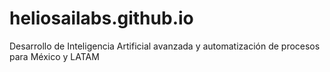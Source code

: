 # heliosailabs.github.io
Desarrollo de Inteligencia Artificial avanzada y automatización de procesos para México y LATAM
